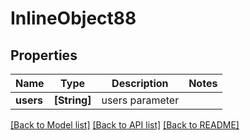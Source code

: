 # InlineObject88

## Properties
Name | Type | Description | Notes
------------ | ------------- | ------------- | -------------
**users** | **[String]** | users parameter | 

[[Back to Model list]](../README.md#documentation-for-models) [[Back to API list]](../README.md#documentation-for-api-endpoints) [[Back to README]](../README.md)


